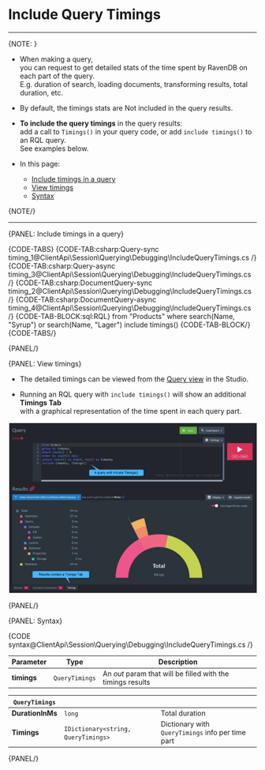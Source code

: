 # Include Query Timings

---

{NOTE: }

* When making a query,  
  you can request to get detailed stats of the time spent by RavenDB on each part of the query.  
  E.g. duration of search, loading documents, transforming results, total duration, etc.

* By default, the timings stats are Not included in the query results.

* __To include the query timings__ in the query results:  
  add a call to `Timings()` in your query code, or add `include timings()` to an RQL query.  
  See examples below.  

* In this page:
    * [Include timings in a query](../../../../client-api/session/querying/debugging/query-timings#include-timings-in-a-query)
    * [View timings](../../../../client-api/session/querying/debugging/query-timings#view-timings)
    * [Syntax](../../../../client-api/session/querying/debugging/query-timings#syntax)  

{NOTE/}

---

{PANEL: Include timings in a query}

{CODE-TABS}
{CODE-TAB:csharp:Query-sync timing_1@ClientApi\Session\Querying\Debugging\IncludeQueryTimings.cs /}
{CODE-TAB:csharp:Query-async timing_3@ClientApi\Session\Querying\Debugging\IncludeQueryTimings.cs /}
{CODE-TAB:csharp:DocumentQuery-sync timing_2@ClientApi\Session\Querying\Debugging\IncludeQueryTimings.cs /}
{CODE-TAB:csharp:DocumentQuery-async timing_4@ClientApi\Session\Querying\Debugging\IncludeQueryTimings.cs /}
{CODE-TAB-BLOCK:sql:RQL}
from "Products"
where search(Name, "Syrup") or search(Name, "Lager")
include timings()
{CODE-TAB-BLOCK/}
{CODE-TABS/}

{PANEL/}

{PANEL: View timings}

* The detailed timings can be viewed from the [Query view](../../../../studio/database/queries/query-view) in the Studio.  

* Running an RQL query with `include timings()` will show an additional __Timings Tab__  
  with a graphical representation of the time spent in each query part.   

![Figure 1. Include timings graphical results](images/include-timings.png "Include timings results")

{PANEL/}

{PANEL: Syntax}

{CODE syntax@ClientApi\Session\Querying\Debugging\IncludeQueryTimings.cs /}

| Parameter   | Type           | Description                                                 |
|-------------|----------------|-------------------------------------------------------------|
| __timings__ | `QueryTimings` | An _out_ param that will be filled with the timings results |

| `QueryTimings`   |                                     |                                                   |
|------------------|-------------------------------------|---------------------------------------------------|
| __DurationInMs__ | `long`                              | Total duration                                    |
| __Timings__      | `IDictionary<string, QueryTimings>` | Dictionary with `QueryTimings` info per time part |

{PANEL/}
